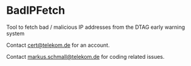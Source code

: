BadIPFetch
==========

Tool to fetch bad / malicious IP addresses from the DTAG early warning system

Contact cert@telekom.de for an account.

Contact markus.schmall@telekom.de for coding related issues.
